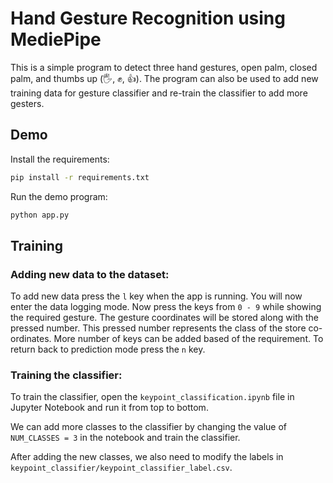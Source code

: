 # Hand Gesture Recognition using MediePipe

This is a simple program to detect three hand gestures, open palm, closed palm, and thumbs up (🖐️, ✊, 👍). The program can also be used to add new training data for gesture classifier and re-train the classifier to add more gesters.

## Demo

Install the requirements:
```bash
pip install -r requirements.txt
```
Run the demo program:
```bash
python app.py
```

## Training

### Adding new data to the dataset:

To add new data press the `l` key when the app is running. You will now enter the data logging mode. Now press the keys from `0 - 9` while showing the required gesture. The gesture coordinates will be stored along with the pressed number. This pressed number represents the class of the store co-ordinates. More number of keys can be added based of the requirement. To return back to prediction mode press the `n` key.

### Training the classifier:

To train the classifier, open the `keypoint_classification.ipynb` file in Jupyter Notebook and run it from top to bottom.

We can add more classes to the classifier by changing the value of `NUM_CLASSES = 3` in the notebook and train the classifier.

After adding the new classes, we also need to modify the labels in `keypoint_classifier/keypoint_classifier_label.csv`.